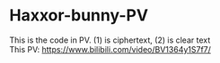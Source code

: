 # Haxxor-bunny-PV
This is the code in PV. (1) is ciphertext, (2) is clear text  
This PV: https://www.bilibili.com/video/BV1364y1S7f7/
